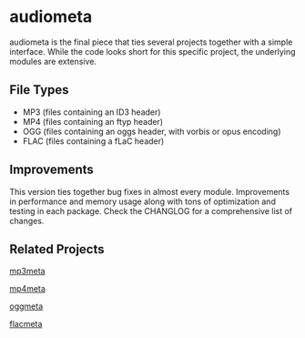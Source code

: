 # audiometa

audiometa is the final piece that ties several projects together with a simple interface. While the code looks short for this specific project, the underlying modules are extensive. 

## File Types
- MP3 (files containing an ID3 header)
- MP4 (files containing an ftyp header)
- OGG (files containing an oggs header, with vorbis or opus encoding)
- FLAC (files containing a fLaC header)

## Improvements
This version ties together bug fixes in almost every module. Improvements in performance and memory usage along with tons of optimization and testing in each package. Check the CHANGLOG for a comprehensive list of changes. 

## Related Projects
[mp3meta](https://github.com/gcottom/mp3meta)

[mp4meta](https://github.com/gcottom/mp4meta)

[oggmeta](https://github.com/gcottom/oggmeta)

[flacmeta](https://github.com/gcottom/flacmeta)
